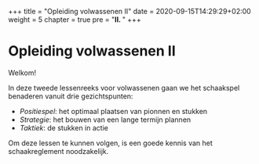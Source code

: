 +++
title = "Opleiding volwassenen II"
date = 2020-09-15T14:29:29+02:00
weight = 5
chapter = true
pre = "<b>II. </b>"
+++


# Opleiding volwassenen II

Welkom!

In deze tweede lessenreeks voor volwassenen gaan we het schaakspel benaderen
vanuit drie gezichtspunten:

- *Positiespel*: het optimaal plaatsen van pionnen en stukken
- *Strategie*: het bouwen van een lange termijn plannen
- *Taktiek*: de stukken in actie

Om deze lessen te kunnen volgen, is een goede kennis van het schaakreglement noodzakelijk.